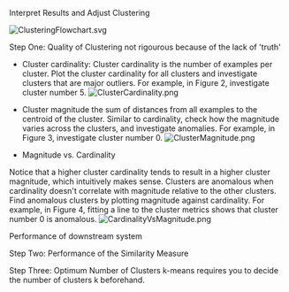 Interpret Results and Adjust Clustering

![ClusteringFlowchart.svg](https://developers.google.com/machine-learning/clustering/images/ClusteringFlowchart.svg)

Step One: Quality of Clustering
not rigourous because of the lack of 'truth'

- Cluster cardinality:
Cluster cardinality is the number of examples per cluster. Plot the cluster cardinality for all clusters and investigate clusters that are major outliers. For example, in Figure 2, investigate cluster number 5.
![ClusterCardinality.png](https://developers.google.com/machine-learning/clustering/images/ClusterCardinality.png)


- Cluster magnitude
the sum of distances from all examples to the centroid of the cluster. Similar to cardinality, check how the magnitude varies across the clusters, and investigate anomalies. For example, in Figure 3, investigate cluster number 0.
![ClusterMagnitude.png](https://developers.google.com/machine-learning/clustering/images/ClusterMagnitude.png)

- Magnitude vs. Cardinality

Notice that a higher cluster cardinality tends to result in a higher cluster magnitude, which intuitively makes sense. Clusters are anomalous <!--/əˈnɒmələs/different from what you expected to find: a highly anomalous situation; anomalous results --> when cardinality doesn't correlate with magnitude relative to the other clusters. 
Find anomalous clusters by plotting magnitude against cardinality. For example, in Figure 4, fitting a line to the cluster metrics shows that cluster number 0 is anomalous.
![CardinalityVsMagnitude.png](https://developers.google.com/machine-learning/clustering/images/CardinalityVsMagnitude.png)

Performance of downstream system


Step Two: Performance of the Similarity Measure


Step Three: Optimum Number of Clusters
k-means requires you to decide the number of clusters k beforehand. 